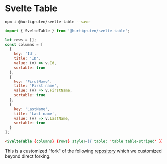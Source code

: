 # Svelte Table

```bash
npm i @hurtigruten/svelte-table --save
```

```js
import { SvelteTable } from '@hurtigruten/svelte-table';

let rows = [];
const columns = [
  {
    key: 'Id',
    title: 'ID',
    value: (v) => v.Id,
    sortable: true
  },
  {
    key: 'FirstName',
    title: 'First name',
    value: (v) => v.FirstName,
    sortable: true
  },
  {
    key: 'LastName',
    title: 'Last name',
    value: (v) => v.LastName,
    sortable: true
  }
];
```

```html
<SvelteTable {columns} {rows} styles={{ table: 'table table-striped' }} />
```

This is a customized "fork" of the following [repository](https://github.com/dasDaniel/svelte-table) which we customized beyond direct forking.
